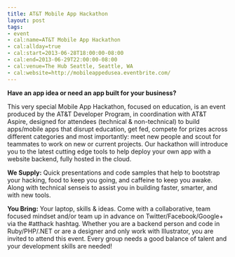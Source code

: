 ```yaml
---
title: AT&T Mobile App Hackathon
layout: post
tags:
- event
- cal:name=AT&T Mobile App Hackathon
- cal:allday=true
- cal:start=2013-06-28T18:00:00-08:00
- cal:end=2013-06-29T22:00:00-08:00
- cal:venue=The Hub Seattle, Seattle, WA
- cal:website=http://mobileappedusea.eventbrite.com/
---
```

**Have an app idea or need an app built for your business?**

This very special Mobile App Hackathon, focused on education, is an event produced by the AT&T Developer Program, in coordination with AT&T Aspire, designed for attendees (technical & non-technical) to build apps/mobile apps that disrupt education, get fed, compete for prizes across different categories and most importantly: meet new people and scout for teammates to work on new or current projects. Our hackathon will introduce you to the latest cutting edge tools to help deploy your own app with a website backend, fully hosted in the cloud.

**We Supply:** Quick presentations and code samples that help to bootstrap your hacking, food to keep you going, and caffeine to keep you awake. Along with technical senseis to assist you in building faster, smarter, and with new tools.

**You Bring:** Your laptop, skills & ideas. Come with a collaborative, team focused mindset and/or team up in advance on Twitter/Facebook/Google+ via the #atthack hashtag. Whether you are a backend person and code in Ruby/PHP/.NET or are a designer and only work with Illustrator, you are invited to attend this event. Every group needs a good balance of talent and your development skills are needed!
